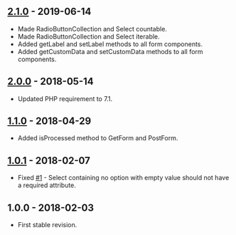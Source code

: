 ## [2.1.0] - 2019-06-14
- Made RadioButtonCollection and Select countable.
- Made RadioButtonCollection and Select iterable.
- Added getLabel and setLabel methods to all form components.
- Added getCustomData and setCustomData methods to all form components.

## [2.0.0] - 2018-05-14
- Updated PHP requirement to 7.1.

## [1.1.0] - 2018-04-29
- Added isProcessed method to GetForm and PostForm.

## [1.0.1] - 2018-02-07
- Fixed [#1](https://github.com/themichaelhall/bluemvc-forms/issues/1) - Select containing no option with empty value should not have a required attribute.

## 1.0.0 - 2018-02-03
- First stable revision.

[2.1.0]: https://github.com/themichaelhall/bluemvc-forms/compare/v2.0.0...v2.1.0
[2.0.0]: https://github.com/themichaelhall/bluemvc-forms/compare/v1.1.0...v2.0.0
[1.1.0]: https://github.com/themichaelhall/bluemvc-forms/compare/v1.0.1...v1.1.0
[1.0.1]: https://github.com/themichaelhall/bluemvc-forms/compare/v1.0.0...v1.0.1